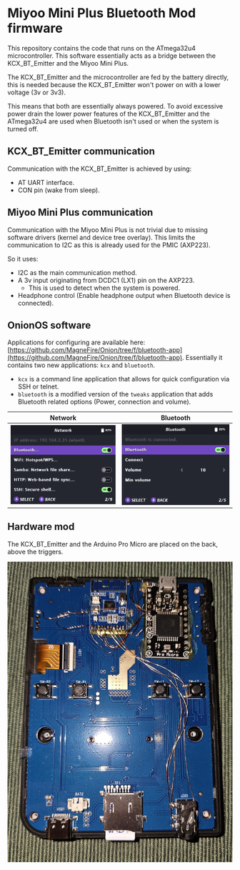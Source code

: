 # Miyoo Mini Plus Bluetooth Mod firmware

This repository contains the code that runs on the ATmega32u4 microcontroller.
This software essentially acts as a bridge between the KCX_BT_Emitter and the Miyoo Mini Plus.

The KCX_BT_Emitter and the microcontroller are fed by the battery directly, this is needed because the KCX_BT_Emitter won't power on with a lower voltage (3v or 3v3).

This means that both are essentially always powered. To avoid excessive power drain the lower power features of the KCX_BT_Emitter and the ATmega32u4 are used when Bluetooth isn't used or when the system is turned off.

## KCX_BT_Emitter communication

Communication with the KCX_BT_Emitter is achieved by using:
- AT UART interface.
- CON pin (wake from sleep).


## Miyoo Mini Plus communication

Communication with the Miyoo Mini Plus is not trivial due to missing software drivers (kernel and device tree overlay).
This limits the communication to I2C as this is already used for the PMIC (AXP223).

So it uses:
- I2C as the main communication method.
- A 3v input originating from DCDC1 (LX1) pin on the AXP223.
    - This is used to detect when the system is powered.
- Headphone control (Enable headphone output when Bluetooth device is connected).


## OnionOS software

Applications for configuring are available here: [https://github.com/MagneFire/Onion/tree/f/bluetooth-app](https://github.com/MagneFire/Onion/tree/f/bluetooth-app).
Essentially it contains two new applications: `kcx` and `bluetooth`.
- `kcx` is a command line application that allows for quick configuration via SSH or telnet.
- `bluetooth` is a modified version of the `tweaks` application that adds Bluetooth related options (Power, connection and volume).

| Network | Bluetooth |
| ------- |  -------  |
| ![](./assets/Bluetooth_000.png) | ![](./assets/Bluetooth_001.png) |


## Hardware mod

The KCX_BT_Emitter and the Arduino Pro Micro are placed on the back, above the triggers.

![](./assets/mmp_back.jpg)